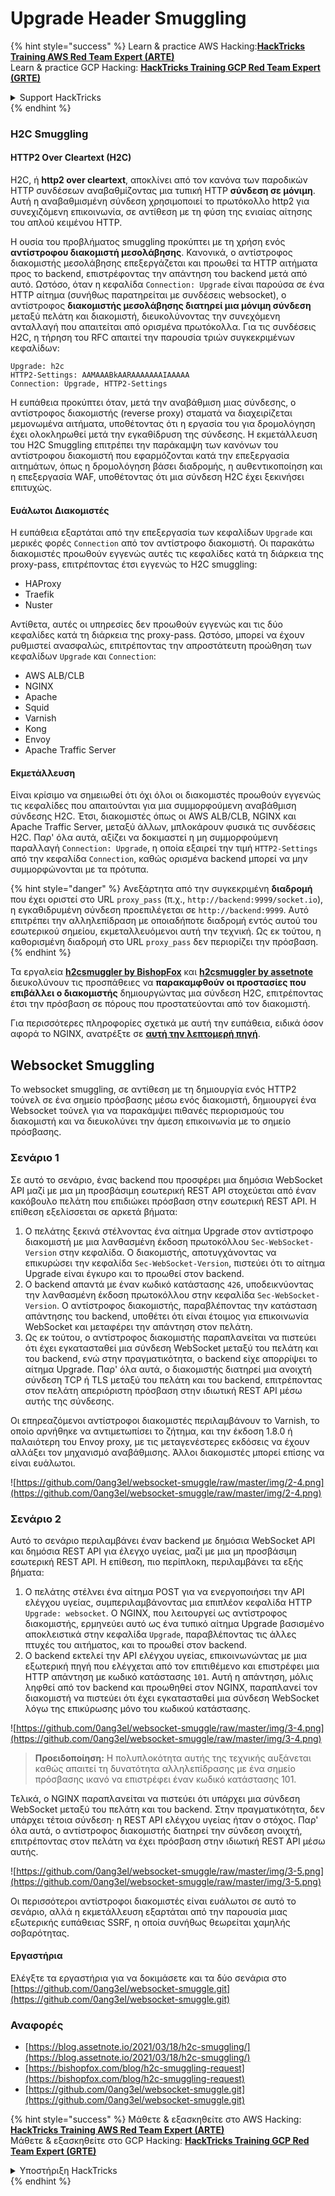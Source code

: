 # Upgrade Header Smuggling

{% hint style="success" %}
Learn & practice AWS Hacking:<img src="/.gitbook/assets/arte.png" alt="" data-size="line">[**HackTricks Training AWS Red Team Expert (ARTE)**](https://training.hacktricks.xyz/courses/arte)<img src="/.gitbook/assets/arte.png" alt="" data-size="line">\
Learn & practice GCP Hacking: <img src="/.gitbook/assets/grte.png" alt="" data-size="line">[**HackTricks Training GCP Red Team Expert (GRTE)**<img src="/.gitbook/assets/grte.png" alt="" data-size="line">](https://training.hacktricks.xyz/courses/grte)

<details>

<summary>Support HackTricks</summary>

* Check the [**subscription plans**](https://github.com/sponsors/carlospolop)!
* **Join the** 💬 [**Discord group**](https://discord.gg/hRep4RUj7f) or the [**telegram group**](https://t.me/peass) or **follow** us on **Twitter** 🐦 [**@hacktricks\_live**](https://twitter.com/hacktricks\_live)**.**
* **Share hacking tricks by submitting PRs to the** [**HackTricks**](https://github.com/carlospolop/hacktricks) and [**HackTricks Cloud**](https://github.com/carlospolop/hacktricks-cloud) github repos.

</details>
{% endhint %}

### H2C Smuggling <a href="#http2-over-cleartext-h2c" id="http2-over-cleartext-h2c"></a>

#### HTTP2 Over Cleartext (H2C) <a href="#http2-over-cleartext-h2c" id="http2-over-cleartext-h2c"></a>

H2C, ή **http2 over cleartext**, αποκλίνει από τον κανόνα των παροδικών HTTP συνδέσεων αναβαθμίζοντας μια τυπική HTTP **σύνδεση σε μόνιμη**. Αυτή η αναβαθμισμένη σύνδεση χρησιμοποιεί το πρωτόκολλο http2 για συνεχιζόμενη επικοινωνία, σε αντίθεση με τη φύση της ενιαίας αίτησης του απλού κειμένου HTTP.

Η ουσία του προβλήματος smuggling προκύπτει με τη χρήση ενός **αντίστροφου διακομιστή μεσολάβησης**. Κανονικά, ο αντίστροφος διακομιστής μεσολάβησης επεξεργάζεται και προωθεί τα HTTP αιτήματα προς το backend, επιστρέφοντας την απάντηση του backend μετά από αυτό. Ωστόσο, όταν η κεφαλίδα `Connection: Upgrade` είναι παρούσα σε ένα HTTP αίτημα (συνήθως παρατηρείται με συνδέσεις websocket), ο αντίστροφος **διακομιστής μεσολάβησης διατηρεί μια μόνιμη σύνδεση** μεταξύ πελάτη και διακομιστή, διευκολύνοντας την συνεχόμενη ανταλλαγή που απαιτείται από ορισμένα πρωτόκολλα. Για τις συνδέσεις H2C, η τήρηση του RFC απαιτεί την παρουσία τριών συγκεκριμένων κεφαλίδων:
```
Upgrade: h2c
HTTP2-Settings: AAMAAABkAARAAAAAAAIAAAAA
Connection: Upgrade, HTTP2-Settings
```
Η ευπάθεια προκύπτει όταν, μετά την αναβάθμιση μιας σύνδεσης, ο αντίστροφος διακομιστής (reverse proxy) σταματά να διαχειρίζεται μεμονωμένα αιτήματα, υποθέτοντας ότι η εργασία του για δρομολόγηση έχει ολοκληρωθεί μετά την εγκαθίδρυση της σύνδεσης. Η εκμετάλλευση του H2C Smuggling επιτρέπει την παράκαμψη των κανόνων του αντίστροφου διακομιστή που εφαρμόζονται κατά την επεξεργασία αιτημάτων, όπως η δρομολόγηση βάσει διαδρομής, η αυθεντικοποίηση και η επεξεργασία WAF, υποθέτοντας ότι μια σύνδεση H2C έχει ξεκινήσει επιτυχώς.

#### Ευάλωτοι Διακομιστές <a href="#exploitation" id="exploitation"></a>

Η ευπάθεια εξαρτάται από την επεξεργασία των κεφαλίδων `Upgrade` και μερικές φορές `Connection` από τον αντίστροφο διακομιστή. Οι παρακάτω διακομιστές προωθούν εγγενώς αυτές τις κεφαλίδες κατά τη διάρκεια της proxy-pass, επιτρέποντας έτσι εγγενώς το H2C smuggling:

* HAProxy
* Traefik
* Nuster

Αντίθετα, αυτές οι υπηρεσίες δεν προωθούν εγγενώς και τις δύο κεφαλίδες κατά τη διάρκεια της proxy-pass. Ωστόσο, μπορεί να έχουν ρυθμιστεί ανασφαλώς, επιτρέποντας την απροστάτευτη προώθηση των κεφαλίδων `Upgrade` και `Connection`:

* AWS ALB/CLB
* NGINX
* Apache
* Squid
* Varnish
* Kong
* Envoy
* Apache Traffic Server

#### Εκμετάλλευση <a href="#exploitation" id="exploitation"></a>

Είναι κρίσιμο να σημειωθεί ότι όχι όλοι οι διακομιστές προωθούν εγγενώς τις κεφαλίδες που απαιτούνται για μια συμμορφούμενη αναβάθμιση σύνδεσης H2C. Έτσι, διακομιστές όπως οι AWS ALB/CLB, NGINX και Apache Traffic Server, μεταξύ άλλων, μπλοκάρουν φυσικά τις συνδέσεις H2C. Παρ' όλα αυτά, αξίζει να δοκιμαστεί η μη συμμορφούμενη παραλλαγή `Connection: Upgrade`, η οποία εξαιρεί την τιμή `HTTP2-Settings` από την κεφαλίδα `Connection`, καθώς ορισμένα backend μπορεί να μην συμμορφώνονται με τα πρότυπα.

{% hint style="danger" %}
Ανεξάρτητα από την συγκεκριμένη **διαδρομή** που έχει οριστεί στο URL `proxy_pass` (π.χ., `http://backend:9999/socket.io`), η εγκαθιδρυμένη σύνδεση προεπιλέγεται σε `http://backend:9999`. Αυτό επιτρέπει την αλληλεπίδραση με οποιαδήποτε διαδρομή εντός αυτού του εσωτερικού σημείου, εκμεταλλευόμενοι αυτή την τεχνική. Ως εκ τούτου, η καθορισμένη διαδρομή στο URL `proxy_pass` δεν περιορίζει την πρόσβαση.
{% endhint %}

Τα εργαλεία [**h2csmuggler by BishopFox**](https://github.com/BishopFox/h2csmuggler) και [**h2csmuggler by assetnote**](https://github.com/assetnote/h2csmuggler) διευκολύνουν τις προσπάθειες να **παρακαμφθούν οι προστασίες που επιβάλλει ο διακομιστής** δημιουργώντας μια σύνδεση H2C, επιτρέποντας έτσι την πρόσβαση σε πόρους που προστατεύονται από τον διακομιστή.

Για περισσότερες πληροφορίες σχετικά με αυτή την ευπάθεια, ειδικά όσον αφορά το NGINX, ανατρέξτε σε [**αυτή την λεπτομερή πηγή**](../network-services-pentesting/pentesting-web/nginx.md#proxy\_set\_header-upgrade-and-connection).

## Websocket Smuggling

Το websocket smuggling, σε αντίθεση με τη δημιουργία ενός HTTP2 τούνελ σε ένα σημείο πρόσβασης μέσω ενός διακομιστή, δημιουργεί ένα Websocket τούνελ για να παρακάμψει πιθανές περιορισμούς του διακομιστή και να διευκολύνει την άμεση επικοινωνία με το σημείο πρόσβασης.

### Σενάριο 1

Σε αυτό το σενάριο, ένας backend που προσφέρει μια δημόσια WebSocket API μαζί με μια μη προσβάσιμη εσωτερική REST API στοχεύεται από έναν κακόβουλο πελάτη που επιδιώκει πρόσβαση στην εσωτερική REST API. Η επίθεση εξελίσσεται σε αρκετά βήματα:

1. Ο πελάτης ξεκινά στέλνοντας ένα αίτημα Upgrade στον αντίστροφο διακομιστή με μια λανθασμένη έκδοση πρωτοκόλλου `Sec-WebSocket-Version` στην κεφαλίδα. Ο διακομιστής, αποτυγχάνοντας να επικυρώσει την κεφαλίδα `Sec-WebSocket-Version`, πιστεύει ότι το αίτημα Upgrade είναι έγκυρο και το προωθεί στον backend.
2. Ο backend απαντά με έναν κωδικό κατάστασης `426`, υποδεικνύοντας την λανθασμένη έκδοση πρωτοκόλλου στην κεφαλίδα `Sec-WebSocket-Version`. Ο αντίστροφος διακομιστής, παραβλέποντας την κατάσταση απάντησης του backend, υποθέτει ότι είναι έτοιμος για επικοινωνία WebSocket και μεταφέρει την απάντηση στον πελάτη.
3. Ως εκ τούτου, ο αντίστροφος διακομιστής παραπλανείται να πιστεύει ότι έχει εγκατασταθεί μια σύνδεση WebSocket μεταξύ του πελάτη και του backend, ενώ στην πραγματικότητα, ο backend είχε απορρίψει το αίτημα Upgrade. Παρ' όλα αυτά, ο διακομιστής διατηρεί μια ανοιχτή σύνδεση TCP ή TLS μεταξύ του πελάτη και του backend, επιτρέποντας στον πελάτη απεριόριστη πρόσβαση στην ιδιωτική REST API μέσω αυτής της σύνδεσης.

Οι επηρεαζόμενοι αντίστροφοι διακομιστές περιλαμβάνουν το Varnish, το οποίο αρνήθηκε να αντιμετωπίσει το ζήτημα, και την έκδοση 1.8.0 ή παλαιότερη του Envoy proxy, με τις μεταγενέστερες εκδόσεις να έχουν αλλάξει τον μηχανισμό αναβάθμισης. Άλλοι διακομιστές μπορεί επίσης να είναι ευάλωτοι.

![https://github.com/0ang3el/websocket-smuggle/raw/master/img/2-4.png](https://github.com/0ang3el/websocket-smuggle/raw/master/img/2-4.png)

### Σενάριο 2

Αυτό το σενάριο περιλαμβάνει έναν backend με δημόσια WebSocket API και δημόσια REST API για έλεγχο υγείας, μαζί με μια μη προσβάσιμη εσωτερική REST API. Η επίθεση, πιο περίπλοκη, περιλαμβάνει τα εξής βήματα:

1. Ο πελάτης στέλνει ένα αίτημα POST για να ενεργοποιήσει την API ελέγχου υγείας, συμπεριλαμβάνοντας μια επιπλέον κεφαλίδα HTTP `Upgrade: websocket`. Ο NGINX, που λειτουργεί ως αντίστροφος διακομιστής, ερμηνεύει αυτό ως ένα τυπικό αίτημα Upgrade βασισμένο αποκλειστικά στην κεφαλίδα `Upgrade`, παραβλέποντας τις άλλες πτυχές του αιτήματος, και το προωθεί στον backend.
2. Ο backend εκτελεί την API ελέγχου υγείας, επικοινωνώντας με μια εξωτερική πηγή που ελέγχεται από τον επιτιθέμενο και επιστρέφει μια HTTP απάντηση με κωδικό κατάστασης `101`. Αυτή η απάντηση, μόλις ληφθεί από τον backend και προωθηθεί στον NGINX, παραπλανεί τον διακομιστή να πιστεύει ότι έχει εγκατασταθεί μια σύνδεση WebSocket λόγω της επικύρωσης μόνο του κωδικού κατάστασης.

![https://github.com/0ang3el/websocket-smuggle/raw/master/img/3-4.png](https://github.com/0ang3el/websocket-smuggle/raw/master/img/3-4.png)

> **Προειδοποίηση:** Η πολυπλοκότητα αυτής της τεχνικής αυξάνεται καθώς απαιτεί τη δυνατότητα αλληλεπίδρασης με ένα σημείο πρόσβασης ικανό να επιστρέφει έναν κωδικό κατάστασης 101.

Τελικά, ο NGINX παραπλανείται να πιστεύει ότι υπάρχει μια σύνδεση WebSocket μεταξύ του πελάτη και του backend. Στην πραγματικότητα, δεν υπάρχει τέτοια σύνδεση· η REST API ελέγχου υγείας ήταν ο στόχος. Παρ' όλα αυτά, ο αντίστροφος διακομιστής διατηρεί την σύνδεση ανοιχτή, επιτρέποντας στον πελάτη να έχει πρόσβαση στην ιδιωτική REST API μέσω αυτής.

![https://github.com/0ang3el/websocket-smuggle/raw/master/img/3-5.png](https://github.com/0ang3el/websocket-smuggle/raw/master/img/3-5.png)

Οι περισσότεροι αντίστροφοι διακομιστές είναι ευάλωτοι σε αυτό το σενάριο, αλλά η εκμετάλλευση εξαρτάται από την παρουσία μιας εξωτερικής ευπάθειας SSRF, η οποία συνήθως θεωρείται χαμηλής σοβαρότητας.

#### Εργαστήρια

Ελέγξτε τα εργαστήρια για να δοκιμάσετε και τα δύο σενάρια στο [https://github.com/0ang3el/websocket-smuggle.git](https://github.com/0ang3el/websocket-smuggle.git)

### Αναφορές

* [https://blog.assetnote.io/2021/03/18/h2c-smuggling/](https://blog.assetnote.io/2021/03/18/h2c-smuggling/)
* [https://bishopfox.com/blog/h2c-smuggling-request](https://bishopfox.com/blog/h2c-smuggling-request)
* [https://github.com/0ang3el/websocket-smuggle.git](https://github.com/0ang3el/websocket-smuggle.git)


{% hint style="success" %}
Μάθετε & εξασκηθείτε στο AWS Hacking:<img src="/.gitbook/assets/arte.png" alt="" data-size="line">[**HackTricks Training AWS Red Team Expert (ARTE)**](https://training.hacktricks.xyz/courses/arte)<img src="/.gitbook/assets/arte.png" alt="" data-size="line">\
Μάθετε & εξασκηθείτε στο GCP Hacking: <img src="/.gitbook/assets/grte.png" alt="" data-size="line">[**HackTricks Training GCP Red Team Expert (GRTE)**<img src="/.gitbook/assets/grte.png" alt="" data-size="line">](https://training.hacktricks.xyz/courses/grte)

<details>

<summary>Υποστήριξη HackTricks</summary>

* Ελέγξτε τα [**σχέδια συνδρομής**](https://github.com/sponsors/carlospolop)!
* **Εγγραφείτε στην** 💬 [**ομάδα Discord**](https://discord.gg/hRep4RUj7f) ή στην [**ομάδα telegram**](https://t.me/peass) ή **ακολουθήστε** μας στο **Twitter** 🐦 [**@hacktricks\_live**](https://twitter.com/hacktricks\_live)**.**
* **Μοιραστείτε κόλπα hacking υποβάλλοντας PRs στα** [**HackTricks**](https://github.com/carlospolop/hacktricks) και [**HackTricks Cloud**](https://github.com/carlospolop/hacktricks-cloud) github repos.

</details>
{% endhint %}
